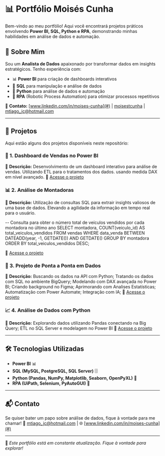 # 📊 Portfólio Moisés Cunha 

Bem-vindo ao meu portfólio! Aqui você encontrará projetos práticos envolvendo **Power BI, SQL, Python e RPA**, demonstrando minhas habilidades em análise de dados e automação.

## 📌 Sobre Mim
Sou um **Analista de Dados** apaixonado por transformar dados em insights estratégicos. Tenho experiência com:
- 📊 **Power BI** para criação de dashboards interativos
- 📂 **SQL** para manipulação e análise de dados
- 🐍 **Python** para análise de dados e automação
- 🤖 **RPA** (Robotic Process Automation) para otimizar processos repetitivos

📩 **Contato:** [www.linkedin.com/in/moises-cunha](#) | [moisestcunha](#) | [mtiago_jc@hotmail.com](#)

---

## 📁 Projetos
Aqui estão alguns dos projetos disponíveis neste repositório:

### 🚀 1. Dashboard de Vendas no Power BI
📌 **Descrição:** Desenvolvimento de um dashboard interativo para análise de vendas. Utilizando ETL para o tratamentos dos dados.
usando medida DAX em nível avançado.
🔗 [Acesse o projeto](https://app.powerbi.com/links/_lgamaSAzL?ctid=c99f1f25-d23f-49c9-99df-6d6f43f94016&pbi_source=linkShare)

### 📊 2. Análise de Montadoras 
📌 **Descrição:** Utilização de consultas SQL para extrair insights valiosos de uma base de dados. Elevando a agilidade da informação em tempo real para o usuário.

-- Consulta para obter o número total de veículos vendidos por cada montadora no último ano
SELECT
    montadora,
    COUNT(veiculo_id) AS total_veiculos_vendidos
FROM
    vendas
WHERE
    data_venda BETWEEN DATEADD(year, -1, GETDATE()) AND GETDATE()
GROUP BY
    montadora
ORDER BY
    total_veiculos_vendidos DESC;

🔗 [Acesse o projeto](https://app.powerbi.com/links/WTZLK-2xkv?ctid=c99f1f25-d23f-49c9-99df-6d6f43f94016&pbi_source=linkShare)

### 🤖 3. Projeto de Ponta a Ponta em Dados
📌 **Descrição:** Buscando os dados na API com Python;
Tratando os dados com SQL no ambiente BigQuery;
Modelando com DAX avançada no Power BI;
Criando background no Figma;
Aprimorando com Analises Estatísticas;
Automatização com Power Automate;
Integração com IA;
🔗 [Acesse o projeto](https://app.powerbi.com/links/1ZSpxWsy4c?ctid=c99f1f25-d23f-49c9-99df-6d6f43f94016&pbi_source=linkShare)

### 📈 4. Análise de Dados com Python
📌 **Descrição:** Explorando dados utilizando Pandas conectando na Big Query;
ETL no SQL Server e modelagem no Power BI
🔗 [Acesse o projeto](https://app.powerbi.com/links/3bGgjCN7Ur?ctid=c99f1f25-d23f-49c9-99df-6d6f43f94016&pbi_source=linkShare&bookmarkGuid=611ff75b-acb3-42c5-aef3-35dadbdeca3c)

---

## 🛠️ Tecnologias Utilizadas
- **Power BI** 📊
- **SQL (MySQL, PostgreSQL, SQL Server)** 🗄️
- **Python (Pandas, NumPy, Matplotlib, Seaborn, OpenPyXL)** 🐍
- **RPA (UiPath, Selenium, PyAutoGUI)** 🤖

---

## 📬 Contato
Se quiser bater um papo sobre análise de dados, fique à vontade para me chamar!
📩 [mtiago_jc@hotmail.com](#) | 🌐 [www.linkedin.com/in/moises-cunha](#) 

---
🚀 *Este portfólio está em constante atualização. Fique à vontade para explorar!*

